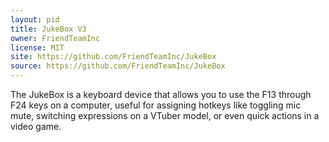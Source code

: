 ```yaml
---
layout: pid
title: JukeBox V3
owner: FriendTeamInc
license: MIT
site: https://github.com/FriendTeamInc/JukeBox
source: https://github.com/FriendTeamInc/JukeBox
---
```

The JukeBox is a keyboard device that allows you to use the F13 through F24 keys on a computer, useful for assigning hotkeys like toggling mic mute, switching expressions on a VTuber model, or even quick actions in a video game.
